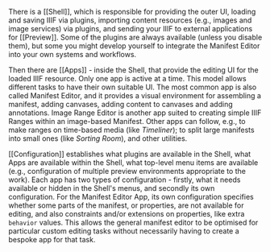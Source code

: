 There is a [[Shell]], which is responsible for providing the outer UI, loading and saving IIIF via plugins, importing content resources (e.g., images and image services) via plugins, and sending your IIIF to external applications for [[Preview]]. Some of the plugins are always available (unless you disable them), but some you might develop yourself to integrate the Manifest Editor into your own systems and workflows. 

Then there are [[Apps]] - inside the Shell, that provide the editing UI for the loaded IIIF resource. Only one app is active at a time. This model allows different tasks to have their own suitable UI. The most common app is also called Manifest Editor, and it provides a visual environment for assembling a manifest, adding canvases, adding content to canvases and adding annotations. Image Range Editor is another app suited to creating simple IIIF Ranges within an image-based Manifest. Other apps can follow, e.g., to make ranges on time-based media (like _Timeliner_); to split large manifests into small ones (like _Sorting Room_), and other utilities.

[[Configuration]] establishes what plugins are available in the Shell, what Apps are available within the Shell, what top-level menu items are available (e.g., configuration of multiple preview environments appropriate to the work). Each app has two types of configuration - firstly, what it needs available or hidden in the Shell's menus, and secondly its own configuration. For the Manifest Editor App, its own configuration specifies whether some parts of the manifest, or properties, are not available for editing, and also constraints and/or extensions on properties, like extra `behavior` values. This allows the general manifest editor to be optimised for particular custom editing tasks without necessarily having to create a bespoke app for that task.

